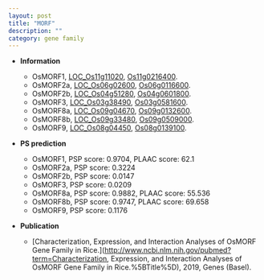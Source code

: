 ```yaml
---
layout: post
title: "MORF"
description: ""
category: gene family
---
```


* **Information**  
    + OsMORF1, [LOC_Os11g11020](http://rice.uga.edu/cgi-bin/ORF_infopage.cgi?orf=LOC_Os11g11020), [Os11g0216400](http://rapdb.dna.affrc.go.jp/viewer/gbrowse_details/irgsp1?name=Os11g0216400).
    + OsMORF2a, [LOC_Os06g02600](http://rice.uga.edu/cgi-bin/ORF_infopage.cgi?orf=LOC_Os06g02600), [Os06g0116600](http://rapdb.dna.affrc.go.jp/viewer/gbrowse_details/irgsp1?name=Os06g0116600).
    + OsMORF2b, [LOC_Os04g51280](http://rice.uga.edu/cgi-bin/ORF_infopage.cgi?orf=LOC_Os04g51280), [Os04g0601800](http://rapdb.dna.affrc.go.jp/viewer/gbrowse_details/irgsp1?name=Os04g0601800).
    + OsMORF3, [LOC_Os03g38490](http://rice.uga.edu/cgi-bin/ORF_infopage.cgi?orf=LOC_Os03g38490), [Os03g0581600](http://rapdb.dna.affrc.go.jp/viewer/gbrowse_details/irgsp1?name=Os03g0581600).
    + OsMORF8a, [LOC_Os09g04670](http://rice.uga.edu/cgi-bin/ORF_infopage.cgi?orf=LOC_Os09g04670), [Os09g0132600](http://rapdb.dna.affrc.go.jp/viewer/gbrowse_details/irgsp1?name=Os09g0132600).
    + OsMORF8b, [LOC_Os09g33480](http://rice.uga.edu/cgi-bin/ORF_infopage.cgi?orf=LOC_Os09g33480), [Os09g0509000](http://rapdb.dna.affrc.go.jp/viewer/gbrowse_details/irgsp1?name=Os09g0509000).
    + OsMORF9, [LOC_Os08g04450](http://rice.uga.edu/cgi-bin/ORF_infopage.cgi?orf=LOC_Os08g04450), [Os08g0139100](http://rapdb.dna.affrc.go.jp/viewer/gbrowse_details/irgsp1?name=Os08g0139100).

* **PS prediction**
    + OsMORF1, PSP score: 0.9704, PLAAC score: 62.1
    + OsMORF2a, PSP score: 0.3224
    + OsMORF2b, PSP score: 0.0147
    + OsMORF3, PSP score: 0.0209
    + OsMORF8a, PSP score: 0.9882, PLAAC score: 55.536
    + OsMORF8b, PSP score: 0.9747, PLAAC score: 69.658
    + OsMORF9, PSP score: 0.1176

* **Publication**  
    + [Characterization, Expression, and Interaction Analyses of OsMORF Gene Family in Rice.](http://www.ncbi.nlm.nih.gov/pubmed?term=Characterization, Expression, and Interaction Analyses of OsMORF Gene Family in Rice.%5BTitle%5D), 2019, Genes (Basel).



